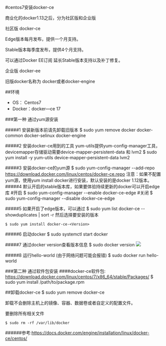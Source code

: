 #centos7安装docker-ce

商业化的docker1.13之后，分为社区版和企业版

社区版 docker-ce

Edge版本每月发布，提供一个月支持。

Stable版本每季度发布，提供4个月支持。

可以通过Docker EE订阅 延长Stable版本支持以及补丁修复。

企业版 docker-ee


旧版docker名称为 docker或者docker-engine

##环境
- OS： Centos7
- Docker：docker—ce 17

###第一种 通过yum源安装

#####1 安装新版本前请先卸载旧版本
	$ sudo yum remove docker docker-common docker-selinux docker-engine

#####2 安装docker-ce用到的工具
	yum-utils提供yum-config-manager工具，devicemapper存储驱动需要device-mapper-persistent-data 和 lvm2
	$ sudo yum install -y yum-utils device-mapper-persistent-data lvm2

#####3 安装docker-ce的yum源
	$ sudo yum-config-manager  --add-repo https://download.docker.com/linux/centos/docker-ce.repo
注意：如果不配置yum源，使用yum install docker进行安装，默认安装的是docker 1.12版本。
#####4 默认开启的stable版本库，如果要体验持续更新的docker可以开启edge库
	#开启
	$ sudo yum-config-manager --enable docker-ce-edge
	#关闭
	$ sudo yum-config-manager --disable docker-ce-edge

#####5 如果开启了edge版本，可以通过
	$ sudo yum list docker-ce --showduplicates | sort -r
然后选择要安装的版本

	$ sudo yum install docker-ce-<Version>

#####6 启动docker
	$ sudo systemctl start docker

#####7 通过docker version查看版本信息
	$ sudo docker version
![](https://s5.51cto.com/wyfs02/M02/A6/F0/wKioL1nd5_7CRi4hAAAXwTAX1_8634.png)

#####8 运行hello-world (由于网络问题可能会报错)
	$ sudo docker run hello-world



###第二种 通过软件包安装
####docker-ce软件包: https://download.docker.com/linux/centos/7/x86_64/stable/Packages/
	$ sudo yum install /path/to/package.rpm

##卸载docker-ce 
	$ sudo yum remove docker-ce

卸载不会删除主机上的镜像、容器、数据卷或者自定义的配置文件。

要删除所有相关文件

	$ sudo rm -rf /var/lib/docker




######参考:https://docs.docker.com/engine/installation/linux/docker-ce/centos/